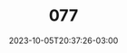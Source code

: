 ---
title: "077"
date: 2023-10-05T20:37:26-03:00
draft: false
autorias: ["Guilherme Vieira"]
plataformas: ["NodeBox 3"]
descricao: "Realiza uma contagem de 1 a 100 por extenso, porém em ordem alfabética."
autorias_url: ["https://guilhermevieira.info"]
url: "/formas/077"
---
